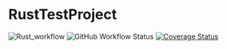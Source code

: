 # RustTestProject
![Rust_workflow](https://github.com/MihailBelyaev/RustTestProject/actions/workflows/rust.yml/badge.svg)
![GitHub Workflow Status](https://img.shields.io/github/workflow/status/MihailBelyaev/RustTestProject/Rust)
[![Coverage Status](https://coveralls.io/repos/github/MihailBelyaev/RustTestProject/badge.svg?branch=master)](https://coveralls.io/github/MihailBelyaev/RustTestProject?branch=master)
